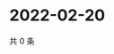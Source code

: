 # 2022-02-20

共 0 条

<!-- BEGIN WEIBO -->
<!-- 最后更新时间 Sun Feb 20 2022 21:07:05 GMT+0800 (China Standard Time) -->

<!-- END WEIBO -->
